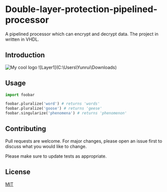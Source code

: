 # Double-layer-protection-pipelined-processor

A pipelined processor which can encrypt and decrypt data. The project in written in VHDL.
## Introduction
<img src="C:\Users\Yunrui\Downloads" alt="My cool logo"/>
![Layer1](C:\Users\Yunrui\Downloads)


## Usage

```python
import foobar

foobar.pluralize('word') # returns 'words'
foobar.pluralize('goose') # returns 'geese'
foobar.singularize('phenomena') # returns 'phenomenon'
```

## Contributing
Pull requests are welcome. For major changes, please open an issue first to discuss what you would like to change.

Please make sure to update tests as appropriate.

## License
[MIT](https://choosealicense.com/licenses/mit/)
